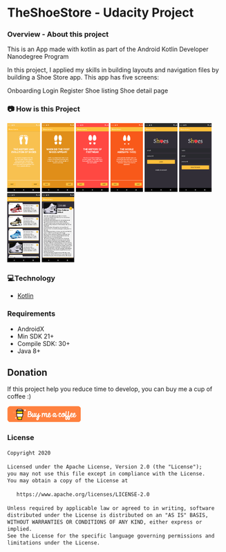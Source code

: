 # TheShoeStore - Udacity Project

### **Overview - About this project**
This is an App made with kotlin as part of the Android Kotlin Developer Nanodegree Program

In this project, I applied my skills in building layouts and navigation files by building a Shoe Store app. This  app has five screens:

Onboarding
Login
Register
Shoe listing
Shoe detail page

### 📷 How is this Project
<img src="Screenshot_1603505879.png" width="15%"></img>
<img src="Screenshot_1603505884.png" width="15%"></img>
<img src="Screenshot_1603505889.png" width="15%"></img>
<img src="Screenshot_1603505893.png" width="15%"></img>
<img src="Screenshot_1603505900.png" width="15%"></img>
<img src="Screenshot_1603505903.png" width="15%"></img>
<img src="Screenshot_1603505916.png" width="15%"></img>
<img src="Screenshot_1603505933.png" width="15%"></img>

### 💻Technology
- [Kotlin](https://kotlinlang.org/)

### Requirements
- AndroidX
- Min SDK 21+
- Compile SDK: 30+
- Java 8+

## Donation
If this project help you reduce time to develop, you can buy me a cup of coffee :) 

<a href="https://www.buymeacoffee.com/gilsonjuniorpro" target="_blank">
    <img src="orange_img.png" alt="Buy Me A Coffee" style="height: auto !important;width: auto !important;" >
</a>

### License
```
Copyright 2020

Licensed under the Apache License, Version 2.0 (the "License");
you may not use this file except in compliance with the License.
You may obtain a copy of the License at

   https://www.apache.org/licenses/LICENSE-2.0

Unless required by applicable law or agreed to in writing, software
distributed under the License is distributed on an "AS IS" BASIS,
WITHOUT WARRANTIES OR CONDITIONS OF ANY KIND, either express or implied.
See the License for the specific language governing permissions and
limitations under the License.
```

